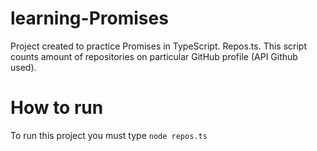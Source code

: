 # learning-Promises
Project created to practice Promises in TypeScript.  Repos.ts. This script counts amount of repositories on particular GitHub profile (API Github used). 

# How to run #
To run this project you must type ``` node repos.ts ```
